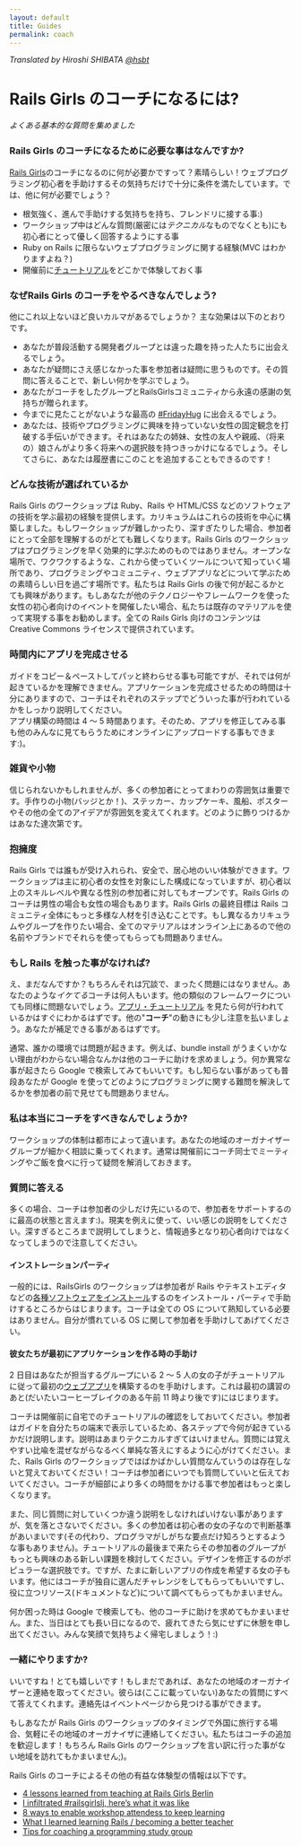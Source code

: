 ```yaml
---
layout: default
title: Guides
permalink: coach
---
```


*Translated by Hiroshi SHIBATA [@hsbt](http://twitter.com/hsbt)*

# Rails Girls のコーチになるには?

*よくある基本的な質問を集めました*

### Rails Girls のコーチになるために必要な事はなんですか?

[Rails Girls](http://railsgirls.com)のコーチになるのに何が必要かですって？素晴らしい！ウェブプログラミング初心者を手助けするその気持ちだけで十分に条件を満たしています。では、他に何が必要でしょう？

- 根気強く、進んで手助けする気持ちを持ち、フレンドリに接する事:)
- ワークショップ中はどんな質問(厳密には*テクニカル*なものでなくとも)にも初心者にとって優しく回答するようにする事
- Ruby on Rails に限らないウェブプログラミングに関する経験(MVC はわかりますよね？)
- 開催前に[チュートリアル][app]をどこかで体験しておく事

### なぜRails Girls のコーチをやるべきなんでしょう?

他にこれ以上ないほど良いカルマがあるでしょうか？ 主な効果は以下のとおりです。

- あなたが普段活動する開発者グループとは違った趣を持った人たちに出会えるでしょう。
- あなたが疑問にさえ感じなかった事を参加者は疑問に思うものです。その質問に答えることで、新しい何かを学ぶでしょう。
- あなたがコーチをしたグループとRailsGirlsコミュニティから永遠の感謝の気持ちが贈られます。
- 今までに見たことがないような最高の [\#FridayHug](http://fridayhug.com) に出会えるでしょう。
- あなたは、技術やプログラミングに興味を持っていない女性の固定観念を打破する手伝いができます。それはあなたの姉妹、女性の友人や親戚、（将来の）娘さんがより多く将来への選択肢を持つきっかけになるでしょう。そしてさらに、あなたは履歴書にこのことを追加することもできるのです！

### どんな技術が選ばれているか

Rails Girls のワークショップは Ruby、Rails や HTML/CSS などのソフトウェアの技術を学ぶ最初の経験を提供します。カリキュラムはこれらの技術を中心に構築しました。もしワークショップが難しかったり、深すぎたりした場合、参加者にとって全部を理解するのがとても難しくなります。Rails Girls のワークショップはプログラミングを早く効果的に学ぶためのものではありません。オープンな場所で、ワクワクするような、これから使っていくツールについて知っていく場所であり、プログラミングやコミュニティ、ウェブアプリなどについて学ぶための素晴らしい日を過ごす場所です。私たちは Rails Girls の後で何が起こるかとても興味があります。もしあなたが他のテクノロジーやフレームワークを使った女性の初心者向けのイベントを開催したい場合、私たちは既存のマテリアルを使って実現する事をお勧めします。全ての Rails Girls 向けのコンテンツは Creative Commons ライセンスで提供されています。


### 時間内にアプリを完成させる

ガイドをコピー＆ペーストしてパッと終わらせる事も可能ですが、それでは何が起きているかを理解できません。アプリケーションを完成させるための時間は十分にありますので、コーチはそれぞれのステップでどういった事が行われているかをしっかり説明してください。
<br> アプリ構築の時間は 4 〜 5 時間あります。そのため、アプリを修正してみる事も他のみんなに見てもらうためにオンラインにアップロードする事もできます:)。

### 雑貨や小物

信じられないかもしれませんが、多くの参加者にとってまわりの雰囲気は重要です。手作りの小物(バッジとか！)、ステッカー、カップケーキ、風船、ポスターやその他の全てのアイデアが雰囲気を変えてくれます。どのように飾りつけるかはあなた達次第です。

### 抱擁度

Rails Girls では誰もが受け入れられ、安全で、居心地のいい体験ができます。ワークショップは主に初心者の女性を対象にした構成になっていますが、初心者以上のスキルレベルや異なる性別の参加者に対してもオープンです。Rails Girls のコーチは男性の場合も女性の場合もあります。Rails Girls の最終目標は Rails コミュニティ全体にもっと多様な人材を引き込むことです。もし異なるカリキュラムやグループを作りたい場合、全てのマテリアルはオンライン上にあるので他の名前やブランドでそれらを使ってもらっても問題ありません。

### もし Rails を触った事がなければ?

え、まだなんですか？もちろんそれは冗談で、まったく問題にはなりません。あなたのような*イケてる*コーチは何人もいます。他の類似のフレームワークについても同様に問題ないでしょう。[アプリ・チュートリアル][app] を見たら何が行われているかはすぐにわかるはずです。他の"**コーチ**"の動きにも少し注意を払いましょう。あなたが補足できる事があるはずです。

通常、誰かの環境では問題が起きます。例えば、bundle install がうまくいかない理由がわからない場合なんかは他のコーチに助けを求めましょう。何か異常な事が起きたら Google で検索してみてもいいです。もし知らない事があっても普段あなたが Google を使ってどのようにプログラミングに関する難問を解決してるかを参加者の前で見せても問題ありません。

### 私は本当にコーチをすべきなんでしょうか?

ワークショップの体制は都市によって違います。あなたの地域のオーガナイザーグループが細かく相談に乗ってくれます。通常は開催前にコーチ同士でミーティングやご飯を食べに行って疑問を解消しておきます。

### 質問に答える

多くの場合、コーチは参加者の少しだけ先にいるので、参加者をサポートするのに最高の状態と言えます:)。現実を例えに使って、いい感じの説明をしてください。深すぎるところまで説明してしまうと、情報過多となり初心者向けではなくなってしまうので注意してください。

#### インストレーションパーティ

一般的には、RailsGirls のワークショップは参加者が Rails やテキストエディタなどの[各種ソフトウェアをインストール][install]するのをインストール・パーティで手助けするところからはじまります。コーチは全ての OS について熟知している必要はありません。自分が慣れている OS に関して参加者を手助けしてあげてください。

#### 彼女たちが最初にアプリケーションを作る時の手助け

2 日目はあなたが担当するグループにいる 2 〜 5 人の女の子がチュートリアルに従って最初の[ウェブアプリ][app]を構築するのを手助けします。これは最初の講習のあと(だいたいコーヒーブレイクのある午前 11 時より後です)にはじまります。

コーチは開催前に自宅でのチュートリアルの確認をしておいてください。参加者はガイドを自分たちの端末で表示しているため、各ステップで今何が起きているかだけ説明します。説明はあまりテクニカルすぎてはいけません。質問には覚えやすい比喩を混ぜながらなるべく単純な答えにするように心がけてください。また、Rails Girls のワークショップではばかばかしい質問なんていうのは存在しないと覚えておいてください！コーチは参加者にいつでも質問していいと伝えておいてください。コーチが細部により多くの時間をかける事で参加者はもっと楽しくなります。

また、同じ質問に対していくつか違う説明をしなければいけない事がありますが、気を落とさないでください。多くの参加者は初心者の女の子なので判断基準があいまいです(その代わり、プログラマがしがちな要点だけ知ろうとするような事もありません)。チュートリアルの最後まで来たらその参加者のグループがもっとも興味のある新しい課題を検討してください。デザインを修正するのがポピュラーな選択肢です。ですが、たまに新しいアプリの作成を希望する女の子もいます。他にはコーチが独自に選んだチャレンジをしてもらってもいいですし、役に立つリソース(ドキュメントなど)について調べてもらってもかまいません。

何か困った時は Google で検索しても、他のコーチに助けを求めてもかまいません。また、当日はとても長い日になるので、疲れてきたら気にせずに休憩を申し出てください。みんな笑顔で気持ちよく帰宅しましょう！:)


### 一緒にやりますか?

いいですね！とても嬉しいです！もしまだであれば、あなたの地域のオーガナイザーと連絡を取ってください。彼らは(ここに載っていない)あなたの質問にすべて答えてくれます。連絡先はイベントページから見つける事ができます。

もしあなたが Rails Girls のワークショップのタイミングで外国に旅行する場合、気軽にその地域のオーガナイザに連絡してください。私たちはコーチの追加を歓迎します！もちろん Rails Girls のワークショップを言い訳に行った事がない地域を訪れてもかまいません;)。

Rails Girls のコーチによるその他の有益な体験型の情報は以下です。

- [4 lessons learned from teaching at Rails Girls Berlin](http://pragtob.wordpress.com/2012/08/14/4-lessons-learned-from-teaching-at-rails-girls-berlin/)
- [I infiltrated #railsgirlslj, here’s what it was like](http://swizec.com/blog/i-infiltrated-railsgirlsj-heres-what-it-was-like/swizec/5717)
- [8 ways to enable workshop attendess to keep learning](https://pragtob.wordpress.com/2013/06/14/8-ways-to-enable-workshop-attendees-to-keep-learning/)
- [What I learned learning Rails / becoming a better teacher](http://floordrees.tumblr.com/post/58784746482/what-i-learned-learning-rails-becoming-a-better)
- [Tips for coaching a programming study group](http://coaching.rubymonstas.org/)

[app]: http://railsgirls.jp/app
[install]: http://railsgirls.jp/install
